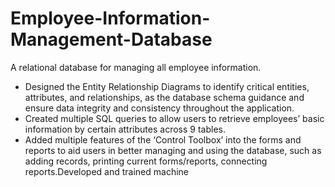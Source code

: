 # Employee-Information-Management-Database
A relational database for managing all employee information.

-	Designed the Entity Relationship Diagrams to identify critical entities, attributes, and relationships, as the database schema guidance and ensure data integrity and consistency throughout the application.
-	Created multiple SQL queries to allow users to retrieve employees’ basic information by certain attributes across 9 tables.
-	Added multiple features of the ‘Control Toolbox’ into the forms and reports to aid users in better managing and using the database, such as adding records, printing current forms/reports, connecting reports.Developed and trained machine
